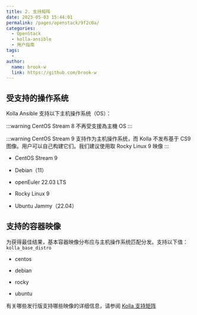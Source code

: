 ```yaml
---
title: 2. 支持矩阵
date: 2023-05-03 15:44:01
permalink: /pages/openstack/9f2c0a/
categories:
  - OpenStack
  - kolla-ansible
  - 用户指南
tags:
  - 
author: 
  name: brook-w
  link: https://github.com/brook-w
---
```


## 受支持的操作系统

Kolla Ansible 支持以下主机操作系统（OS）：

:::warning
CentOS Stream 8 不再受支援為主機 OS
:::

:::warning
CentOS Stream 9 支持作为主机操作系统，而 Kolla 不发布基于 CS9 图像。用户可以自己构建它们。我们建议使用取 Rocky Linux 9 映像
:::

- CentOS Stream 9

- Debian（11）

- openEuler 22.03 LTS

- Rocky Linux 9

- Ubuntu Jammy（22.04）

## 支持的容器映像

为获得最佳结果，基本容器映像分布应与主机操作系统匹配分发。支持以下值：`kolla_base_distro`

- centos

- debian

- rocky

- ubuntu

有关哪些发行版支持哪些映像的详细信息，请参阅 [Kolla 支持矩阵](https://docs.openstack.org/kolla/latest/support_matrix)